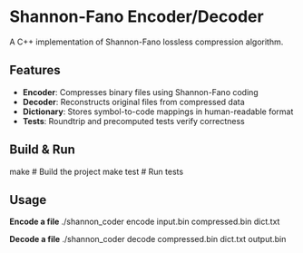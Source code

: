 # Shannon-Fano Encoder/Decoder

A C++ implementation of Shannon-Fano lossless compression algorithm.

## Features
- **Encoder**: Compresses binary files using Shannon-Fano coding
- **Decoder**: Reconstructs original files from compressed data
- **Dictionary**: Stores symbol-to-code mappings in human-readable format
- **Tests**: Roundtrip and precomputed tests verify correctness

## Build & Run
make        # Build the project
make test   # Run tests

## Usage
 **Encode a file**
./shannon_coder encode input.bin compressed.bin dict.txt

 **Decode a file**
./shannon_coder decode compressed.bin dict.txt output.bin

